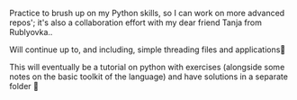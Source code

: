 Practice to brush up on my Python skills, so I can work on more advanced repos'; it's also a collaboration effort with my dear friend Tanja from Rublyovka..

Will continue up to, and including, simple threading files and applications🧵

This will eventually be a tutorial on python with exercises (alongside some notes on the basic toolkit of the language) and have solutions in a separate folder  🌼

